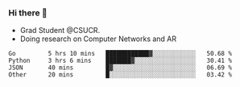### Hi there 👋
- Grad Student @CSUCR. 
- Doing research on Computer Networks and AR
<!--START_SECTION:waka-->

```text
Go         5 hrs 10 mins   ████████████▓░░░░░░░░░░░░   50.68 %
Python     3 hrs 6 mins    ███████▓░░░░░░░░░░░░░░░░░   30.41 %
JSON       40 mins         █▓░░░░░░░░░░░░░░░░░░░░░░░   06.69 %
Other      20 mins         █░░░░░░░░░░░░░░░░░░░░░░░░   03.42 %
```

<!--END_SECTION:waka-->
<!--
**jluo117/jluo117** is a ✨ _special_ ✨ repository because its `README.md` (this file) appears on your GitHub profile.

Here are some ideas to get you started:

- 🔭 I’m currently working on ...
- 🌱 I’m currently learning ...
- 👯 I’m looking to collaborate on ...
- 🤔 I’m looking for help with ...
- 💬 Ask me about ...
- 📫 How to reach me: ...
- 😄 Pronouns: ...
- ⚡ Fun fact: ...
-->
